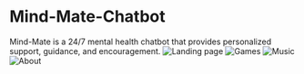 # Mind-Mate-Chatbot
Mind-Mate is a 24/7 mental health chatbot that provides personalized support, guidance, and encouragement.
![Landing page](https://github.com/IKJYOT206/Mind-Mate-Chatbot/assets/84682903/0f1f7e7f-69fe-44c7-a2d7-014020fef90f)
![Games](https://github.com/IKJYOT206/Mind-Mate-Chatbot/assets/84682903/3eb904b8-4934-4173-a7a5-da56663735f3)
![Music](https://github.com/IKJYOT206/Mind-Mate-Chatbot/assets/84682903/9214d3c3-2d42-4137-90f0-45f970c57b9d)
![About](https://github.com/IKJYOT206/Mind-Mate-Chatbot/assets/84682903/ab07ce23-5770-4435-a717-f401c5a896dc)
